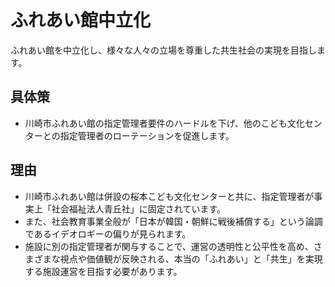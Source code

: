 # ふれあい館中立化
ふれあい館を中立化し、様々な人々の立場を尊重した共生社会の実現を目指します。

## 具体策
* 川崎市ふれあい館の指定管理者要件のハードルを下げ、他のこども文化センターとの指定管理者のローテーションを促進します。

## 理由
* 川崎市ふれあい館は併設の桜本こども文化センターと共に、指定管理者が事実上「社会福祉法人青丘社」に固定されています。
* また、社会教育事業全般が「日本が韓国・朝鮮に戦後補償する」という論調であるイデオロギーの偏りが見られます。
* 施設に別の指定管理者が関与することで、運営の透明性と公平性を高め、さまざまな視点や価値観が反映される、本当の「ふれあい」と「共生」を実現する施設運営を目指す必要があります。
